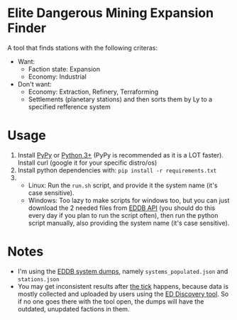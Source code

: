 # Elite Dangerous Mining Expansion Finder
A tool that finds stations with the following criteras:
- Want:
  - Faction state: Expansion
  - Economy: Industrial
- Don't want:
  - Economy: Extraction, Refinery, Terraforming
  - Settlements (planetary stations)
and then sorts them by Ly to a specified refference system

# Usage
1. Install [PyPy](https://www.pypy.org/) or [Python 3+](https://www.python.org/downloads/) (PyPy is recommended as it is a LOT faster). Install curl (google it for your specific distro/os)
2. Install python dependencies with: `pip install -r requirements.txt`
3. - Linux: Run the `run.sh` script, and provide it the system name (it's case sensitive).
   - Windows: Too lazy to make scripts for windows too, but you can just download the 2 needed files from [EDDB API](https://eddb.io/api) (you should do this every day if you plan to run the script often), then run the python script manually, also providing the system name (it's case sensitive).
  
# Notes
- I'm using the [EDDB system dumps](https://eddb.io/api), namely `systems_populated.json` and `stations.json`
- You may get inconsistent results after [the tick](https://elite-dangerous.fandom.com/wiki/Background_Simulation) happens, because data is mostly collected and uploaded by users using the [ED Discovery tool](https://github.com/EDDiscovery/EDDiscovery/wiki). So if no one goes there with the tool open, the dumps will have the outdated, unupdated factions in them.
